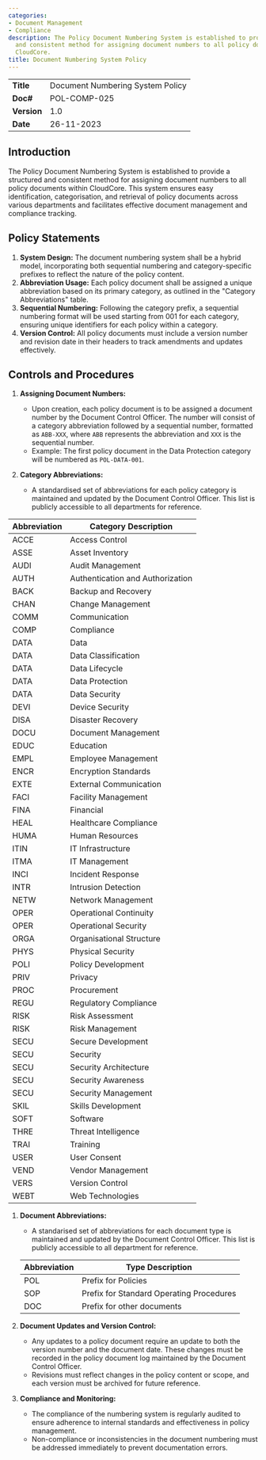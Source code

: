 ```yaml
---
categories:
- Document Management
- Compliance
description: The Policy Document Numbering System is established to provide a structured
  and consistent method for assigning document numbers to all policy documents within
  CloudCore.
title: Document Numbering System Policy
---
```


|              |                                     |
|--------------|-------------------------------------|
| **Title**    | Document Numbering System Policy             |
| **Doc#**     | POL-COMP-025 |
| **Version**  | 1.0                                 |
| **Date**     | 26-11-2023                              |

## Introduction

The Policy Document Numbering System is established to provide a structured and
consistent method for assigning document numbers to all policy documents within
CloudCore. This system ensures easy identification, categorisation, and
retrieval of policy documents across various departments and facilitates
effective document management and compliance tracking.

## Policy Statements

1. **System Design:** The document numbering system shall be a hybrid model,
   incorporating both sequential numbering and category-specific prefixes to
   reflect the nature of the policy content.
2. **Abbreviation Usage:** Each policy document shall be assigned a unique
   abbreviation based on its primary category, as outlined in the "Category
   Abbreviations" table.
3. **Sequential Numbering:** Following the category prefix, a sequential
   numbering format will be used starting from 001 for each category, ensuring
   unique identifiers for each policy within a category.
4. **Version Control:** All policy documents must include a version number and
   revision date in their headers to track amendments and updates effectively.

## Controls and Procedures

1. **Assigning Document Numbers:**
   - Upon creation, each policy document is to be assigned a document number by
     the Document Control Officer. The number will consist of a category
     abbreviation followed by a sequential number, formatted as `ABB-XXX`, where
     `ABB` represents the abbreviation and `XXX` is the sequential number.
   - Example: The first policy document in the Data Protection category will be
     numbered as `POL-DATA-001`.

2. **Category Abbreviations:**
   - A standardised set of abbreviations for each policy category is maintained
     and updated by the Document Control Officer. This list is publicly
     accessible to all departments for reference.

| Abbreviation | Category Description                               |
|--- | ---|
| ACCE | Access Control|
| ASSE | Asset Inventory|
| AUDI | Audit Management|
| AUTH | Authentication and Authorization|
| BACK | Backup and Recovery|
| CHAN | Change Management|
| COMM | Communication|
| COMP | Compliance|
| DATA | Data|
| DATA | Data Classification|
| DATA | Data Lifecycle|
| DATA | Data Protection|
| DATA | Data Security|
| DEVI | Device Security|
| DISA | Disaster Recovery|
| DOCU | Document Management|
| EDUC | Education|
| EMPL | Employee Management|
| ENCR | Encryption Standards|
| EXTE | External Communication|
| FACI | Facility Management|
| FINA | Financial|
| HEAL | Healthcare Compliance|
| HUMA | Human Resources|
| ITIN | IT Infrastructure|
| ITMA | IT Management|
| INCI | Incident Response|
| INTR | Intrusion Detection|
| NETW | Network Management|
| OPER | Operational Continuity|
| OPER | Operational Security|
| ORGA | Organisational Structure|
| PHYS | Physical Security|
| POLI | Policy Development|
| PRIV | Privacy|
| PROC | Procurement|
| REGU | Regulatory Compliance|
| RISK | Risk Assessment|
| RISK | Risk Management|
| SECU | Secure Development|
| SECU | Security|
| SECU | Security Architecture|
| SECU | Security Awareness|
| SECU | Security Management|
| SKIL | Skills Development|
| SOFT | Software|
| THRE | Threat Intelligence|
| TRAI | Training|
| USER | User Consent|
| VEND | Vendor Management|
| VERS | Version Control|
| WEBT | Web Technologies|

1. **Document Abbreviations:**
   - A standarised set of abbreviations for each document type is maintained and
     updated by the Document Control Officer.  This list is publicly accessible
     to all department for reference.

    | Abbreviation | Type Description                                   |
    |--------------|----------------------------------------------------|
    | POL          | Prefix for Policies                                |
    | SOP          | Prefix for Standard Operating Procedures           |
    | DOC          | Prefix for other documents                         |


4. **Document Updates and Version Control:**
   - Any updates to a policy document require an update to both the version
     number and the document date. These changes must be recorded in the policy
     document log maintained by the Document Control Officer.
   - Revisions must reflect changes in the policy content or scope, and each
     version must be archived for future reference.

5. **Compliance and Monitoring:**
   - The compliance of the numbering system is regularly audited to ensure
     adherence to internal standards and effectiveness in policy management.
   - Non-compliance or inconsistencies in the document numbering must be
     addressed immediately to prevent documentation errors.